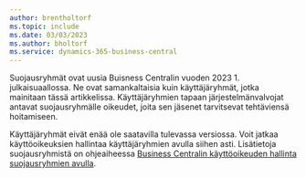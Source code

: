 ```yaml
---
author: brentholtorf
ms.topic: include
ms.date: 03/03/2023
ms.author: bholtorf
ms.service: dynamics-365-business-central
---
```


Suojausryhmät ovat uusia Buisness Centralin vuoden 2023 1. julkaisuaallossa. Ne ovat samankaltaisia kuin käyttäjäryhmät, jotka mainitaan tässä artikkelissa. Käyttäjäryhmien tapaan järjestelmänvalvojat antavat suojausryhmälle oikeudet, joita sen jäsenet tarvitsevat tehtäviensä hoitamiseen.

Käyttäjäryhmät eivät enää ole saatavilla tulevassa versiossa. Voit jatkaa käyttöoikeuksien hallintaa käyttäjäryhmien avulla siihen asti. Lisätietoja suojausryhmistä on ohjeaiheessa [ Business Centralin käyttöoikeuden hallinta suojausryhmien avulla](../ui-security-groups.md).
